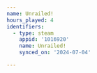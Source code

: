 ```yaml
---
name: Unrailed!
hours_played: 4
identifiers:
  - type: steam
    appid: '1016920'
    name: Unrailed!
    synced_on: '2024-07-04'

---
```

